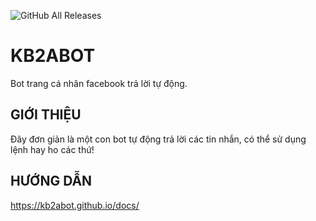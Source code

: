 
![GitHub All Releases](https://img.shields.io/github/downloads/kb2abot/kb2abot/total)

# KB2ABOT

Bot trang cá nhân facebook trả lời tự động.
##  GIỚI THIỆU
Đây đơn giản là một con bot tự động trả lời các tin nhắn, có thể sử dụng lệnh hay ho các thứ!
##  HƯỚNG DẪN
https://kb2abot.github.io/docs/
